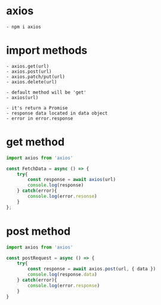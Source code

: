 # axios
    - npm i axios
    
# import methods
    - axios.get(url)
    - axios.post(url)
    - axios.patch/put(url)
    - axios.delete(url)

    - default method will be 'get'
    - axios(url)
    
    - it's return a Promise
    - response data located in data object
    - error in error.response

# get method

```js
import axios from 'axios'

const FetchData = async () => {
    try{
        const response = await axios(url)
        console.log(response)
    } catch(error){
        console.log(error.resonse)
    }
};
```
# post method

```js
import axios from 'axios'

const postRequest = async () => {
    try{
        const response = await axios.post(url, { data })
        console.log(response.data)
    } catch(error){
        console.log(error.response)
    }
}
```
